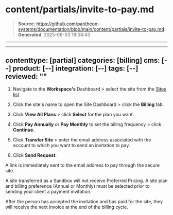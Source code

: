# content/partials/invite-to-pay.md

> **Source**: https://github.com/pantheon-systems/documentation/blob/main/content/partials/invite-to-pay.md
> **Generated**: 2025-09-03 18:08:43

---

---
contenttype: [partial]
categories: [billing]
cms: [--]
product: [--]
integration: [--]
tags: [--]
reviewed: ""
---

1. Navigate to the **<Icon icon="users" />Workspace's** Dashboard > select the site from the [Sites list](/organizations/#sites).
1. Click the site's name to open the Site Dashboard > click the **Billing** tab.

1. Click **View All Plans** > click **Select** for the plan you want.

1. Click **Pay Annually** or **Pay Monthly** to set the billing frequency > click **Continue**.

1. Click **Transfer Site** > enter the email address associated with the account to which you want to send an invitation to pay.

1. Click **Send Request**. 

  A link is immediately sent to the email address to pay through the secure site.


  <Alert title="Note" type="info">

  A site transferred as a Sandbox will not receive Preferred Pricing. A site plan and billing preference (Annual or Monthly) must be selected prior to sending your client a payment invitation.

  </Alert>

After the person has accepted the invitation and has paid for the site, they will receive the next invoice at the end of the billing cycle.
